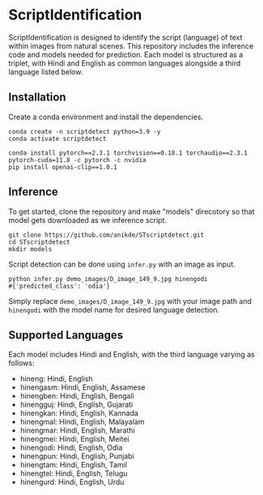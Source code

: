 # ScriptIdentification
ScriptIdentification is designed to identify the script (language) of text within images from natural scenes. This repository includes the inference code and models needed for prediction. Each model is structured as a triplet, with Hindi and English as common languages alongside a third language listed below. 

## Installation
Create a conda environment and install the dependencies.
```
conda create -n scriptdetect python=3.9 -y
conda activate scriptdetect

conda install pytorch==2.3.1 torchvision==0.18.1 torchaudio==2.3.1 pytorch-cuda=11.8 -c pytorch -c nvidia
pip install openai-clip==1.0.1
```

## Inference
To get started, clone the repository and make "models" direcotory so that model gets downloaded as we inference script.
```
git clone https://github.com/anikde/STscriptdetect.git
cd STscriptdetect
mkdir models
```

Script detection can be done using ```infer.py``` with an image as input.

```
python infer.py demo_images/D_image_149_9.jpg hinengodi
#{'predicted_class': 'odia'}
```
Simply replace ```demo_images/D_image_149_9.jpg``` with your image path and ```hinengodi``` with the model name for desired language detection.


## Supported Languages
Each model includes Hindi and English, with the third language varying as follows:

- hineng: Hindi, English
- hinengasm: Hindi, English, Assamese
- hinengben: Hindi, English, Bengali
- hinengguj: Hindi, English, Gujarati
- hinengkan: Hindi, English, Kannada
- hinengmal: Hindi, English, Malayalam
- hinengmar: Hindi, English, Marathi
- hinengmei: Hindi, English, Meitei
- hinengodi: Hindi, English, Odia
- hinengpun: Hindi, English, Punjabi
- hinengtam: Hindi, English, Tamil
- hinengtel: Hindi, English, Telugu
- hinengurd: Hindi, English, Urdu